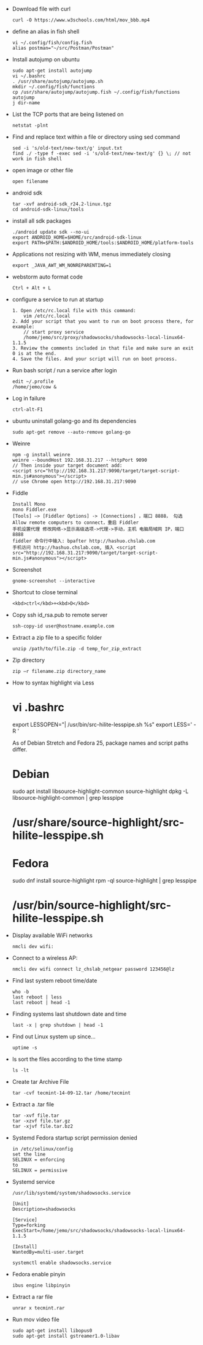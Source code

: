 - Download file with curl

      curl -O https://www.w3schools.com/html/mov_bbb.mp4

- define an alias in fish shell

      vi ~/.config/fish/config.fish
      alias postman="~/src/Postman/Postman"

- Install autojump on ubuntu

      sudo apt-get install autojump
      vi ~/.bashrc
      . /usr/share/autojump/autojump.sh
      mkdir ~/.config/fish/functions
      cp /usr/share/autojump/autojump.fish ~/.config/fish/functions
      autojump
      j dir-name

- List the TCP ports that are being listened on

      netstat -plnt 

- Find and replace text within a file or directory using sed command

      sed -i 's/old-text/new-text/g' input.txt
      find ./ -type f -exec sed -i 's/old-text/new-text/g' {} \; // not work in fish shell

- open image or other file

      open filename

- android sdk

      tar -xvf android-sdk_r24.2-linux.tgz
      cd android-sdk-linux/tools

- install all sdk packages

      ./android update sdk --no-ui
      export ANDROID_HOME=$HOME/src/android-sdk-linux
      export PATH=$PATH:$ANDROID_HOME/tools:$ANDROID_HOME/platform-tools

- Applications not resizing with WM, menus immediately closing

      export _JAVA_AWT_WM_NONREPARENTING=1

- webstorm  auto format code

      Ctrl + Alt + L

- configure a service to run at startup

      1. Open /etc/rc.local file with this command:
          vim /etc/rc.local
      2. Add your script that you want to run on boot process there, for example:
          // start proxy service
          /home/jemo/src/proxy/shadowsocks/shadowsocks-local-linux64-1.1.5
      3. Review the comments included in that file and make sure an exit 0 is at the end.
      4. Save the files. And your script will run on boot process.

- Run bash script / run a service after login

      edit ~/.profile
      /home/jemo/cow &

- Log in failure

      ctrl-alt-F1

- ubuntu uninstall golang-go and its dependencies

      sudo apt-get remove --auto-remove golang-go

- Weinre

      npm -g install weinre
      weinre --boundHost 192.168.31.217 --httpPort 9090
      // Then inside your target document add:
      <script src="http://192.168.31.217:9090/target/target-script-min.js#anonymous"></script>
      // use Chrome open http://192.168.31.217:9090

- Fiddle

      Install Mono
      mono Fiddler.exe
      [Tools] –> [Fiddler Options] -> [Connections] ，端口 8888， 勾选 Allow remote computers to connect，重启 Fiddler
      手机设置代理 修改网络->显示高级选项->代理->手动，主机 电脑局域网 IP，端口 8888
      fiddler 命令行中输入: bpafter http://hashuo.chslab.com
      手机访问 http://hashuo.chslab.com, 插入 <script src="http://192.168.31.217:9090/target/target-script-min.js#anonymous"></script>

- Screenshot

      gnome-screenshot --interactive

- Shortcut to close terminal

      <kbd>ctrl</kbd>+<kbd>D</kbd>

- Copy ssh id_rsa.pub to remote server

      ssh-copy-id user@hostname.example.com

- Extract a zip file to a specific folder

      unzip /path/to/file.zip -d temp_for_zip_extract

- Zip directory

      zip –r filename.zip directory_name

- How to syntax highlight via Less

    # vi .bashrc
    export LESSOPEN="| /usr/bin/src-hilite-lesspipe.sh %s"
    export LESS=' -R '
 
    As of Debian Stretch and Fedora 25, package names and script paths differ. 
 
    # Debian
    sudo apt install libsource-highlight-common source-highlight
    dpkg -L libsource-highlight-common | grep lesspipe
    # /usr/share/source-highlight/src-hilite-lesspipe.sh
 
    # Fedora
    sudo dnf install source-highlight
    rpm -ql source-highlight | grep lesspipe
    # /usr/bin/source-highlight/src-hilite-lesspipe.sh

- Display available WiFi networks

      nmcli dev wifi:

- Connect to a wireless AP:

      nmcli dev wifi connect lz_chslab_netgear password 123456@lz

- Find last system reboot time/date

      who -b
      last reboot | less
      last reboot | head -1

- Finding systems last shutdown date and time

      last -x | grep shutdown | head -1

- Find out Linux system up since…

      uptime -s

- ls sort the files according to the time stamp

      ls -lt

- Create tar Archive File

      tar -cvf tecmint-14-09-12.tar /home/tecmint

- Extract a .tar file

      tar -xvf file.tar
      tar -xzvf file.tar.gz
      tar -xjvf file.tar.bz2

- Systemd Fedora startup script permission denied

      in /etc/selinux/config
      set the line
      SELINUX = enforcing
      to
      SELINUX = permissive

- Systemd service

      /usr/lib/systemd/system/shadowsocks.service

      [Unit]
      Description=shadowsocks

      [Service]
      Type=forking
      ExecStart=/home/jemo/src/shadowsocks/shadowsocks-local-linux64-1.1.5

      [Install]
      WantedBy=multi-user.target

      systemctl enable shadowsocks.service

- Fedora enable pinyin

      ibus engine libpinyin

- Extract a rar file

      unrar x tecmint.rar

- Run mov video file

      sudo apt-get install libopus0
      sudo apt-get install gstreamer1.0-libav
